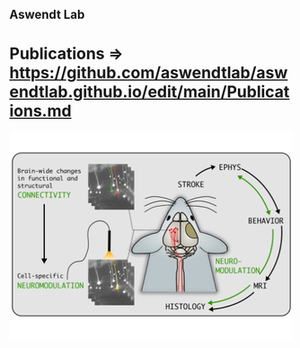 ## Aswendt Lab
# Publications => https://github.com/aswendtlab/aswendtlab.github.io/edit/main/Publications.md
![Schemet](/Images/Schema_Maus_Neuromodulation_Internetseite.png)
